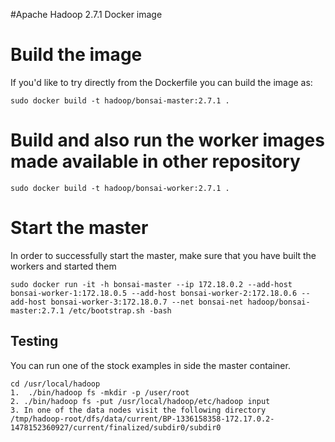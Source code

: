 #Apache Hadoop 2.7.1 Docker image
# Build the image

If you'd like to try directly from the Dockerfile you can build the image as:

```
sudo docker build -t hadoop/bonsai-master:2.7.1 .
```
# Build and also run the worker images made available in other repository

```
sudo docker build -t hadoop/bonsai-worker:2.7.1 .
```

# Start the master

In order to successfully start the master, make sure that you have built the workers and started them

```
sudo docker run -it -h bonsai-master --ip 172.18.0.2 --add-host bonsai-worker-1:172.18.0.5 --add-host bonsai-worker-2:172.18.0.6 --add-host bonsai-worker-3:172.18.0.7 --net bonsai-net hadoop/bonsai-master:2.7.1 /etc/bootstrap.sh -bash
```

## Testing

You can run one of the stock examples in side the master container.

```
cd /usr/local/hadoop
1.  ./bin/hadoop fs -mkdir -p /user/root
2. ./bin/hadoop fs -put /usr/local/hadoop/etc/hadoop input
3. In one of the data nodes visit the following directory
/tmp/hadoop-root/dfs/data/current/BP-1336158358-172.17.0.2-1478152360927/current/finalized/subdir0/subdir0
```

